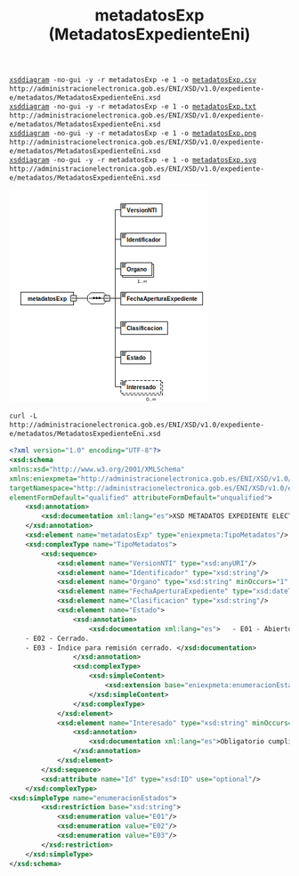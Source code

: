 ﻿---
title: metadatosExp (MetadatosExpedienteEni)
summary: "Fuente: [administracionelectronica.gob.es/ENI/XSD/v1.0/expediente-e/metadatos/MetadatosExpedienteEni.xsd](http://administracionelectronica.gob.es/ENI/XSD/v1.0/expediente-e/metadatos/MetadatosExpedienteEni.xsd)"
---

<div class="widthscroll" id="metadatosExp">
<pre><code><a href="http://regis.cosnier.free.fr/?page=XSDDiagram">xsddiagram</a> -no-gui -y -r metadatosExp -e 1 -o <a href="MetadatosExpedienteEni/metadatosExp.csv">metadatosExp.csv</a> http://administracionelectronica.gob.es/ENI/XSD/v1.0/expediente-e/metadatos/MetadatosExpedienteEni.xsd
<a href="http://regis.cosnier.free.fr/?page=XSDDiagram">xsddiagram</a> -no-gui -y -r metadatosExp -e 1 -o <a href="MetadatosExpedienteEni/metadatosExp.txt">metadatosExp.txt</a> http://administracionelectronica.gob.es/ENI/XSD/v1.0/expediente-e/metadatos/MetadatosExpedienteEni.xsd
<a href="http://regis.cosnier.free.fr/?page=XSDDiagram">xsddiagram</a> -no-gui -y -r metadatosExp -e 1 -o <a href="MetadatosExpedienteEni/metadatosExp.png">metadatosExp.png</a> http://administracionelectronica.gob.es/ENI/XSD/v1.0/expediente-e/metadatos/MetadatosExpedienteEni.xsd
<a href="http://regis.cosnier.free.fr/?page=XSDDiagram">xsddiagram</a> -no-gui -y -r metadatosExp -e 1 -o <a href="MetadatosExpedienteEni/metadatosExp.svg">metadatosExp.svg</a> http://administracionelectronica.gob.es/ENI/XSD/v1.0/expediente-e/metadatos/MetadatosExpedienteEni.xsd</code></pre>
</div>

![Diagrama de metadatosExp (MetadatosExpedienteEni.xsd)](MetadatosExpedienteEni/metadatosExp.png)


```console
curl -L http://administracionelectronica.gob.es/ENI/XSD/v1.0/expediente-e/metadatos/MetadatosExpedienteEni.xsd
```
```xml
<?xml version="1.0" encoding="UTF-8"?>
<xsd:schema 
xmlns:xsd="http://www.w3.org/2001/XMLSchema" 
xmlns:eniexpmeta="http://administracionelectronica.gob.es/ENI/XSD/v1.0/expediente-e/metadatos" 
targetNamespace="http://administracionelectronica.gob.es/ENI/XSD/v1.0/expediente-e/metadatos" 
elementFormDefault="qualified" attributeFormDefault="unqualified">
	<xsd:annotation>
		<xsd:documentation xml:lang="es">XSD METADATOS EXPEDIENTE ELECTRONICO ENI (v1.0)</xsd:documentation>
	</xsd:annotation>
	<xsd:element name="metadatosExp" type="eniexpmeta:TipoMetadatos"/>
	<xsd:complexType name="TipoMetadatos">
		<xsd:sequence>
			<xsd:element name="VersionNTI" type="xsd:anyURI"/>
			<xsd:element name="Identificador" type="xsd:string"/>
			<xsd:element name="Organo" type="xsd:string" minOccurs="1" maxOccurs="unbounded"/>
			<xsd:element name="FechaAperturaExpediente" type="xsd:dateTime"/>
			<xsd:element name="Clasificacion" type="xsd:string"/>
			<xsd:element name="Estado">
				<xsd:annotation>
					<xsd:documentation xml:lang="es">	- E01 - Abierto.
	- E02 - Cerrado.
	- E03 - Índice para remisión cerrado. </xsd:documentation>
				</xsd:annotation>
				<xsd:complexType>
					<xsd:simpleContent>
						<xsd:extension base="eniexpmeta:enumeracionEstados"/>
					</xsd:simpleContent>
				</xsd:complexType>
			</xsd:element>
			<xsd:element name="Interesado" type="xsd:string" minOccurs="0" maxOccurs="unbounded">
				<xsd:annotation>
					<xsd:documentation xml:lang="es">Obligatorio cumplimentar si existe un interesado.</xsd:documentation>
				</xsd:annotation>
			</xsd:element>
		</xsd:sequence>
		<xsd:attribute name="Id" type="xsd:ID" use="optional"/>
	</xsd:complexType>
<xsd:simpleType name="enumeracionEstados">
		<xsd:restriction base="xsd:string">
			<xsd:enumeration value="E01"/>
			<xsd:enumeration value="E02"/>
			<xsd:enumeration value="E03"/>
		</xsd:restriction>
	</xsd:simpleType>
</xsd:schema>
```
